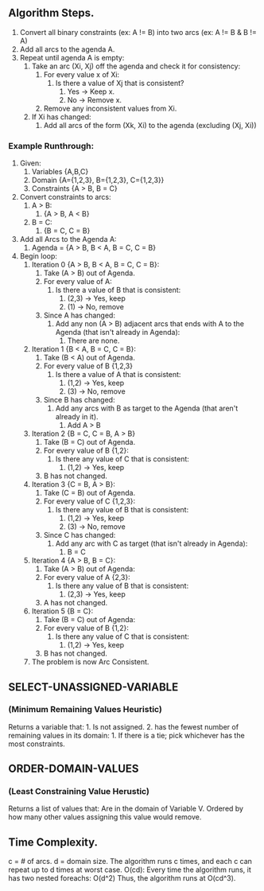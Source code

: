 ## Algorithm Steps.
1. Convert all binary constraints (ex: A != B) into two arcs (ex: A != B & B != A)
2. Add all arcs to the agenda A.
3. Repeat until agenda A is empty:
	1. Take an arc (Xi, Xj) off the agenda and check it for consistency:
		1. For every value x of Xi:
			1. Is there a value of Xj that is consistent?
				1. Yes -> Keep x.
				2. No -> Remove x.
		2. Remove any inconsistent values from Xi.
	3. If Xi has changed:
		1. Add all arcs of the form (Xk, Xi) to the agenda (excluding (Xj, Xi))
### Example Runthrough:
1. Given:
	1. Variables {A,B,C}
	2. Domain {A={1,2,3}, B={1,2,3}, C={1,2,3}}
	3. Constraints {A > B, B = C}
2. Convert constraints to arcs:
	1. A > B:
		1. {A > B, A < B}
	2. B = C:
		1. {B = C, C = B}
3. Add all Arcs to the Agenda A:
	1. Agenda = {A > B, B < A, B = C, C = B}
4. Begin loop:
	1. Iteration 0 {A > B, B < A, B = C, C = B}:
		1. Take (A > B) out of Agenda.
		2. For every value of A:
			1. Is there a value of B that is consistent:
				1. (2,3) -> Yes, keep
				2. (1) -> No, remove
		3. Since A has changed:
			1. Add any non (A > B) adjacent arcs that ends with A to the Agenda (that isn't already in Agenda):
				1. There are none.
	2. Iteration 1 {B < A, B = C, C = B}:
		1. Take (B < A) out of Agenda.
		2. For every value of B {1,2,3}
			1. Is there a value of A that is consistent:
				1. (1,2) -> Yes, keep
				2. (3) -> No, remove
		4. Since B has changed:
			1. Add any arcs with B as target to the Agenda (that aren't already in it).
				1. Add A > B
	3. Iteration 2 {B = C, C = B, A > B}
		1. Take (B = C) out of Agenda.
		2. For every value of B {1,2}:
			1. Is there any value of C that is consistent:
				1. (1,2) -> Yes, keep
		4. B has not changed.
	4. Iteration 3 {C = B, A > B}:
		1. Take (C = B) out of Agenda.
		2. For every value of C {1,2,3}:
			1. Is there any value of B that is consistent:
				1. (1,2) -> Yes, keep
				2. (3) -> No, remove
		4. Since C has changed:
			1. Add any arc with C as target (that isn't already in Agenda):
				1. B = C
	5. Iteration 4 {A > B, B = C}:
		1. Take (A > B) out of Agenda:
		2. For every value of A {2,3}:
			1. Is there any value of B that is consistent:
				1. (2,3) -> Yes, keep
		4. A has not changed.
	6. Iteration 5 {B = C}:
		1. Take (B = C) out of Agenda:
		2. For every value of B {1,2}:
			1. Is there any value of C that is consistent:
				1. (1,2) -> Yes, keep
		3. B has not changed.
	7. The problem is now Arc Consistent.
## SELECT-UNASSIGNED-VARIABLE 
### (Minimum Remaining Values Heuristic)

Returns a variable that:
	1. Is not assigned.
	2. has the fewest number of remaining values in its domain:
		1. If there is a tie; pick whichever has the most constraints.

## ORDER-DOMAIN-VALUES
### (Least Constraining Value Herustic)

Returns a list of values that:
	Are in the domain of Variable V.
	Ordered by how many other values assigning this value would remove.

## Time Complexity.
c = # of arcs.
d = domain size.
The algorithm runs c times, and each c can repeat up to d times at worst case. O(cd):
	Every time the algorithm runs, it has two nested foreachs: O(d^2)
Thus, the algorithm runs at O(cd^3).